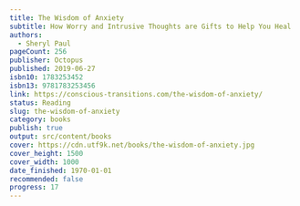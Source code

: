 ```yaml
---
title: The Wisdom of Anxiety
subtitle: How Worry and Intrusive Thoughts are Gifts to Help You Heal
authors:
  - Sheryl Paul
pageCount: 256
publisher: Octopus
published: 2019-06-27
isbn10: 1783253452
isbn13: 9781783253456
link: https://conscious-transitions.com/the-wisdom-of-anxiety/
status: Reading
slug: the-wisdom-of-anxiety
category: books
publish: true
output: src/content/books
cover: https://cdn.utf9k.net/books/the-wisdom-of-anxiety.jpg
cover_height: 1500
cover_width: 1000
date_finished: 1970-01-01
recommended: false
progress: 17
---
```

